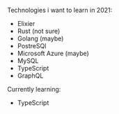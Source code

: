 Technologies i want to learn in 2021:
- Elixier
- Rust (not sure)
- Golang (maybe)
- PostreSQl
- Microsoft Azure (maybe)
- MySQL
- TypeScript
- GraphQL

Currently learning:
- TypeScript

<!---
Colliname/Colliname is a ✨ special ✨ repository because its `README.md` (this file) appears on your GitHub profile.
You can click the Preview link to take a look at your changes.
--->
